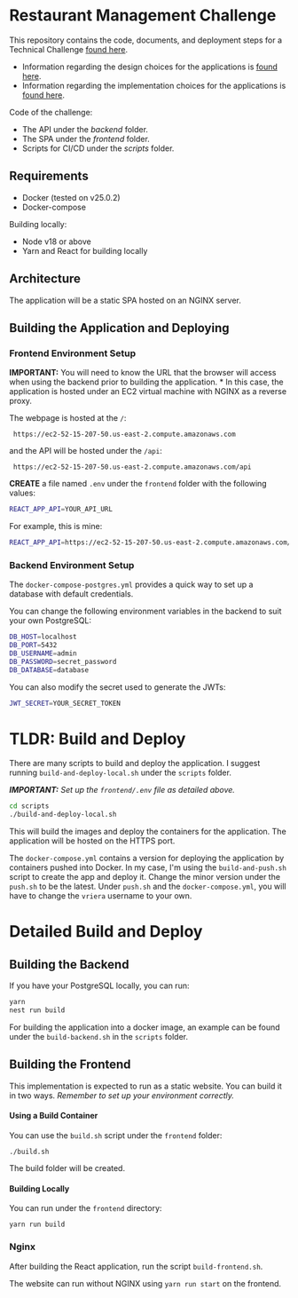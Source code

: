 # Restaurant Management Challenge

This repository contains the code, documents, and deployment steps for a Technical Challenge [found here](./CHALLENGE.md).

* Information regarding the design choices for the applications is [found here](./DESIGN.md).
* Information regarding the implementation choices for the applications is [found here](./IMPLEMENTATION.md).

Code of the challenge:

* The API under the *backend* folder.
* The SPA under the *frontend* folder.
* Scripts for CI/CD under the *scripts* folder.

## Requirements

- Docker (tested on v25.0.2)
- Docker-compose

Building locally:

- Node v18 or above
- Yarn and React for building locally

## Architecture

The application will be a static SPA hosted on an NGINX server.

## Building the Application and Deploying

### Frontend Environment Setup

**IMPORTANT:** You will need to know the URL that the browser will access when using the backend prior to building the application.
    * In this case, the application is hosted under an EC2 virtual machine with NGINX as a reverse proxy.

The webpage is hosted at the `/`:
```
 https://ec2-52-15-207-50.us-east-2.compute.amazonaws.com
```

and the API will be hosted under the `/api`:
```
 https://ec2-52-15-207-50.us-east-2.compute.amazonaws.com/api
```

**CREATE** a file named `.env` under the `frontend` folder with the following values:

```sh
REACT_APP_API=YOUR_API_URL
```

For example, this is mine:
```sh
REACT_APP_API=https://ec2-52-15-207-50.us-east-2.compute.amazonaws.com/api
```

### Backend Environment Setup

The `docker-compose-postgres.yml` provides a quick way to set up a database with default credentials.

You can change the following environment variables in the backend to suit your own PostgreSQL:

```sh
DB_HOST=localhost
DB_PORT=5432
DB_USERNAME=admin
DB_PASSWORD=secret_password
DB_DATABASE=database
```

You can also modify the secret used to generate the JWTs:
```sh
JWT_SECRET=YOUR_SECRET_TOKEN
```

# TLDR: Build and Deploy

There are many scripts to build and deploy the application. I suggest running `build-and-deploy-local.sh` under the `scripts` folder.

***IMPORTANT:** Set up the `frontend/.env` file as detailed above.*

```sh
cd scripts
./build-and-deploy-local.sh
```

This will build the images and deploy the containers for the application. The application will be hosted on the HTTPS port.

The `docker-compose.yml` contains a version for deploying the application by containers pushed into Docker.
In my case, I'm using the `build-and-push.sh` script to create the app and deploy it.
Change the minor version under the `push.sh` to be the latest.
Under `push.sh` and the `docker-compose.yml`, you will have to change the `vriera` username to your own.

# Detailed Build and Deploy

## Building the Backend

If you have your PostgreSQL locally, you can run:

```sh
yarn
nest run build
```

For building the application into a docker image, an example can be found under the `build-backend.sh` in the `scripts` folder.

## Building the Frontend

This implementation is expected to run as a static website. You can build it in two ways.
*Remember to set up your environment correctly.*

#### Using a Build Container
You can use the `build.sh` script under the `frontend` folder:
```
./build.sh  
```
The build folder will be created.

#### Building Locally

You can run under the `frontend` directory:

```
yarn run build
```

### Nginx

After building the React application, run the script `build-frontend.sh`.

The website can run without NGINX using `yarn run start` on the frontend.